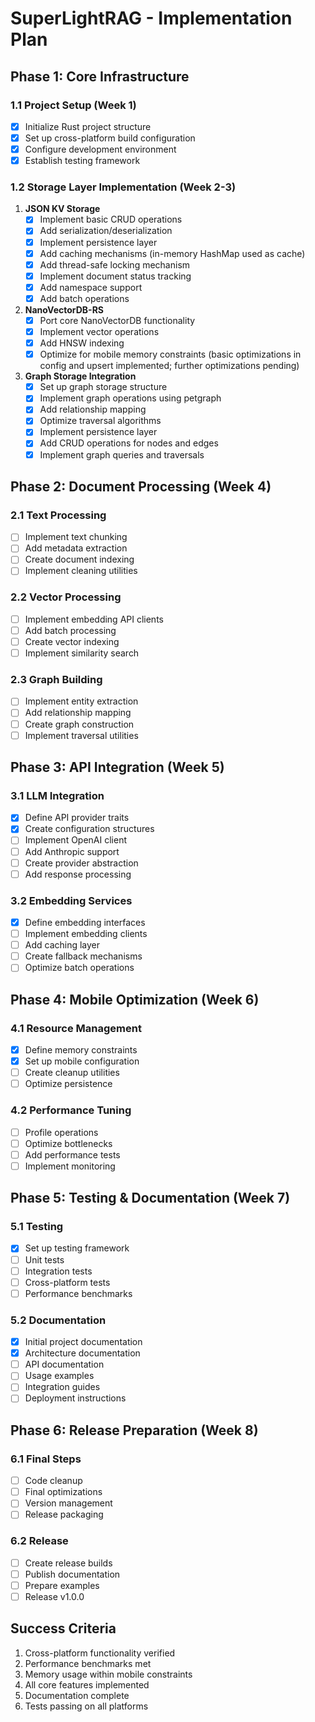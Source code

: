 # SuperLightRAG - Implementation Plan

## Phase 1: Core Infrastructure

### 1.1 Project Setup (Week 1)
- [x] Initialize Rust project structure
- [x] Set up cross-platform build configuration
- [x] Configure development environment
- [x] Establish testing framework

### 1.2 Storage Layer Implementation (Week 2-3)
1. **JSON KV Storage**
   - [x] Implement basic CRUD operations
   - [x] Add serialization/deserialization
   - [x] Implement persistence layer
   - [x] Add caching mechanisms (in-memory HashMap used as cache)
   - [x] Add thread-safe locking mechanism
   - [x] Implement document status tracking
   - [x] Add namespace support
   - [x] Add batch operations

2. **NanoVectorDB-RS**
   - [x] Port core NanoVectorDB functionality
   - [x] Implement vector operations
   - [x] Add HNSW indexing
   - [x] Optimize for mobile memory constraints (basic optimizations in config and upsert implemented; further optimizations pending)

3. **Graph Storage Integration**
   - [x] Set up graph storage structure
   - [x] Implement graph operations using petgraph
   - [x] Add relationship mapping
   - [x] Optimize traversal algorithms
   - [x] Implement persistence layer
   - [x] Add CRUD operations for nodes and edges
   - [x] Implement graph queries and traversals

## Phase 2: Document Processing (Week 4)

### 2.1 Text Processing
- [ ] Implement text chunking
- [ ] Add metadata extraction
- [ ] Create document indexing
- [ ] Implement cleaning utilities

### 2.2 Vector Processing
- [ ] Implement embedding API clients
- [ ] Add batch processing
- [ ] Create vector indexing
- [ ] Implement similarity search

### 2.3 Graph Building
- [ ] Implement entity extraction
- [ ] Add relationship mapping
- [ ] Create graph construction
- [ ] Implement traversal utilities

## Phase 3: API Integration (Week 5)

### 3.1 LLM Integration
- [x] Define API provider traits
- [x] Create configuration structures
- [ ] Implement OpenAI client
- [ ] Add Anthropic support
- [ ] Create provider abstraction
- [ ] Add response processing

### 3.2 Embedding Services
- [x] Define embedding interfaces
- [ ] Implement embedding clients
- [ ] Add caching layer
- [ ] Create fallback mechanisms
- [ ] Optimize batch operations

## Phase 4: Mobile Optimization (Week 6)

### 4.1 Resource Management
- [x] Define memory constraints
- [x] Set up mobile configuration
- [ ] Create cleanup utilities
- [ ] Optimize persistence

### 4.2 Performance Tuning
- [ ] Profile operations
- [ ] Optimize bottlenecks
- [ ] Add performance tests
- [ ] Implement monitoring

## Phase 5: Testing & Documentation (Week 7)

### 5.1 Testing
- [x] Set up testing framework
- [ ] Unit tests
- [ ] Integration tests
- [ ] Cross-platform tests
- [ ] Performance benchmarks

### 5.2 Documentation
- [x] Initial project documentation
- [x] Architecture documentation
- [ ] API documentation
- [ ] Usage examples
- [ ] Integration guides
- [ ] Deployment instructions

## Phase 6: Release Preparation (Week 8)

### 6.1 Final Steps
- [ ] Code cleanup
- [ ] Final optimizations
- [ ] Version management
- [ ] Release packaging

### 6.2 Release
- [ ] Create release builds
- [ ] Publish documentation
- [ ] Prepare examples
- [ ] Release v1.0.0

## Success Criteria
1. Cross-platform functionality verified
2. Performance benchmarks met
3. Memory usage within mobile constraints
4. All core features implemented
5. Documentation complete
6. Tests passing on all platforms 